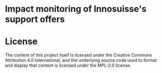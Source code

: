 # Impact monitoring of Innosuisse's support offers

# License
The content of this project itself is licensed under the Creative Commons Attribution 4.0 International, and the underlying source code used to format and display that content is licensed under the MPL-2.0 license.
